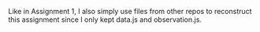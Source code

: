 Like in Assignment 1, I also simply use files from other repos to reconstruct this assignment since I only kept data.js and observation.js.
